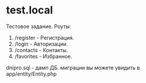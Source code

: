 # test.local
Тестовое задание.
Роуты:
1) /register - Регистрация.
2) /login - Авторизации.
3) /contacts - Контакты.
4) /favorites - Избранное.

dnipro.sql - дамп ДБ.
миграции вы можете увидить в app/entity/Entity.php

